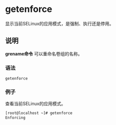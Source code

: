 getenforce
===

显示当前SELinux的应用模式，是强制、执行还是停用。

## 说明

**grename命令** 可以重命名卷组的名称。

### 语法  

```
getenforce
```

### 例子

查看当前SELinux的应用模式。

```bash
[root@localhost ~]# getenforce
Enforcing
```


